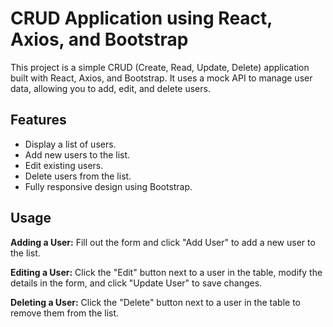 # CRUD Application using React, Axios, and Bootstrap

This project is a simple CRUD (Create, Read, Update, Delete) application built with React, Axios, and Bootstrap. It uses a mock API to manage user data, allowing you to add, edit, and delete users.

## Features

- Display a list of users.
- Add new users to the list.
- Edit existing users.
- Delete users from the list.
- Fully responsive design using Bootstrap.

## Usage
**Adding a User:** Fill out the form and click "Add User" to add a new user to the list.

**Editing a User:** Click the "Edit" button next to a user in the table, modify the details in the form, and click "Update User" to save changes.

**Deleting a User:** Click the "Delete" button next to a user in the table to remove them from the list.

